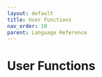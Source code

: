 ```yaml
---
layout: default
title: User Functions
nav_order: 10
parent: Language Reference
---
```


# User Functions


